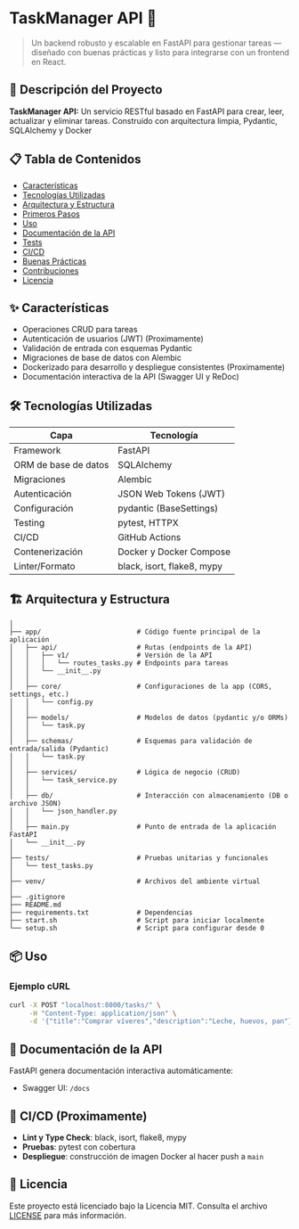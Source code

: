 # TaskManager API 📝

> Un backend robusto y escalable en FastAPI para gestionar tareas — diseñado con buenas prácticas y listo para integrarse con un frontend en React.

## 🚀 Descripción del Proyecto
**TaskManager API:** Un servicio RESTful basado en FastAPI para crear, leer, actualizar y eliminar tareas. Construido con arquitectura limpia, Pydantic, SQLAlchemy y Docker

## 📋 Tabla de Contenidos
- [Características](#características)
- [Tecnologías Utilizadas](#tecnologías-utilizadas)
- [Arquitectura y Estructura](#arquitectura-y-estructura)
- [Primeros Pasos](#primeros-pasos)
- [Uso](#uso)
- [Documentación de la API](#documentación-de-la-api)
- [Tests](#tests)
- [CI/CD](#cicd)
- [Buenas Prácticas](#buenas-prácticas)
- [Contribuciones](#contribuciones)
- [Licencia](#licencia)

## ✨ Características
- Operaciones CRUD para tareas
- Autenticación de usuarios (JWT) (Proximamente)
- Validación de entrada con esquemas Pydantic
- Migraciones de base de datos con Alembic
- Dockerizado para desarrollo y despliegue consistentes (Proximamente)
- Documentación interactiva de la API (Swagger UI y ReDoc)

## 🛠 Tecnologías Utilizadas
| Capa             | Tecnología               |
| ---------------- | ------------------------ |
| Framework        | FastAPI                  |
| ORM de base de datos | SQLAlchemy            |
| Migraciones      | Alembic                  |
| Autenticación    | JSON Web Tokens (JWT)    |
| Configuración    | pydantic (BaseSettings)  |
| Testing          | pytest, HTTPX            |
| CI/CD            | GitHub Actions           |
| Contenerización  | Docker y Docker Compose  |
| Linter/Formato   | black, isort, flake8, mypy |

## 🏗 Arquitectura y Estructura
```
│
├── app/                        # Código fuente principal de la aplicación
│   ├── api/                    # Rutas (endpoints de la API)
│   │   ├── v1/                 # Versión de la API
│   │   │   └── routes_tasks.py # Endpoints para tareas
│   │   └── __init__.py
│   │
│   ├── core/                   # Configuraciones de la app (CORS, settings, etc.)
│   │   └── config.py
│   │
│   ├── models/                 # Modelos de datos (pydantic y/o ORMs)
│   │   └── task.py
│   │
│   ├── schemas/                # Esquemas para validación de entrada/salida (Pydantic)
│   │   └── task.py
│   │
│   ├── services/               # Lógica de negocio (CRUD)
│   │   └── task_service.py
│   │
│   ├── db/                     # Interacción con almacenamiento (DB o archivo JSON)
│   │   └── json_handler.py
│   │
│   ├── main.py                 # Punto de entrada de la aplicación FastAPI
│   └── __init__.py
│
├── tests/                      # Pruebas unitarias y funcionales
│   └── test_tasks.py
│
├── venv/                       # Archivos del ambiente virtual
│
├── .gitignore
├── README.md
├── requirements.txt            # Dependencias
├── start.sh                    # Script para iniciar localmente
└── setup.sh                    # Script para configurar desde 0

```

## 📦 Uso
### Ejemplo cURL
```bash
curl -X POST "localhost:8000/tasks/" \
     -H "Content-Type: application/json" \
     -d '{"title":"Comprar víveres","description":"Leche, huevos, pan"}'
```

## 📖 Documentación de la API
FastAPI genera documentación interactiva automáticamente:
- Swagger UI: `/docs`

## 🔄 CI/CD (Proximamente)
- **Lint y Type Check**: black, isort, flake8, mypy
- **Pruebas**: pytest con cobertura
- **Despliegue**: construcción de imagen Docker al hacer push a `main`

## 📄 Licencia
Este proyecto está licenciado bajo la Licencia MIT. Consulta el archivo [LICENSE](LICENSE) para más información.
